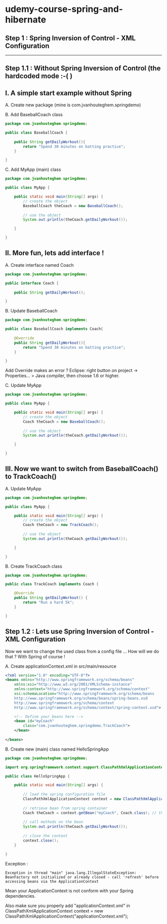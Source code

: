# udemy-course-spring-and-hibernate

Step 1 : Spring Inversion of Control - XML Configuration
---
---

Step 1.1 : Without Spring Inversion of Control (the hardcoded mode :-( )
---

I. A simple start example without Spring
---

A. Create new package (mine is com.jvanhouteghem.springdemo)

B. Add BaseballCoach class

```java
package com.jvanhouteghem.springdemo;

public class BaseballCoach {
	
	public String getDailyWorkout(){
		return "Spend 30 minutes on batting practice";
	}

}
```

C. Add MyApp (main) class

```java
package com.jvanhouteghem.springdemo;

public class MyApp {

	public static void main(String[] args) {
		// create the object
		BaseballCoach theCoach = new BaseballCoach();
		
		// use the object
		System.out.println(theCoach.getDailyWorkout());

	}

}
```

II. More fun, lets add interface ! 
---

A. Create interface named Coach

```java
package com.jvanhouteghem.springdemo;

public interface Coach {
	
	public String getDailyWorkout();

}
```

B. Update BaseballCoach 

```java
package com.jvanhouteghem.springdemo;

public class BaseballCoach implements Coach{
	
	@Override
	public String getDailyWorkout(){
		return "Spend 30 minutes on batting practice";
	}

}
```

Add Override makes an error ?
Eclipse: right button on project -> Properties... > Java compiler, then choose 1.6 or higher.

C. Update MyApp

```java
package com.jvanhouteghem.springdemo;

public class MyApp {

	public static void main(String[] args) {
		// create the object
		Coach theCoach = new BaseballCoach();
		
		// use the object
		System.out.println(theCoach.getDailyWorkout());

	}

}
```

III. Now we want to switch from BaseballCoach() to TrackCoach()
---

A. Update MyApp

```java
package com.jvanhouteghem.springdemo;

public class MyApp {

	public static void main(String[] args) {
		// create the object
		Coach theCoach = new TrackCoach();
		
		// use the object
		System.out.println(theCoach.getDailyWorkout());

	}

}
```

B. Create TrackCoach class

```java
package com.jvanhouteghem.springdemo;

public class TrackCoach implements Coach {

	@Override
	public String getDailyWorkout() {
		return "Run a hard 5k";
	}

}

```

Step 1.2 : Lets use Spring Inversion of Control - XML Configuration
---

Now we want to change the used class from a config file ... How will we do that ? With Spring of course !

A. Create applicationContext.xml in src/main/resource

```xml
<?xml version="1.0" encoding="UTF-8"?>
<beans xmlns="http://www.springframework.org/schema/beans"
    xmlns:xsi="http://www.w3.org/2001/XMLSchema-instance" 
    xmlns:context="http://www.springframework.org/schema/context"
    xsi:schemaLocation="http://www.springframework.org/schema/beans
    http://www.springframework.org/schema/beans/spring-beans.xsd
    http://www.springframework.org/schema/context
    http://www.springframework.org/schema/context/spring-context.xsd">

    <!-- Define your beans here -->
    <bean id="myCoach" 
    	class="com.jvanhouteghem.springdemo.TrackCoach">
    </bean>
    
</beans>
```

B. Create new (main) class named HelloSpringApp

```java
package com.jvanhouteghem.springdemo;

import org.springframework.context.support.ClassPathXmlApplicationContext;

public class HelloSpringApp {

	public static void main(String[] args) {
		
		// load the spring configuration file
		ClassPathXmlApplicationContext context = new ClassPathXmlApplicationContext();
		
		// retrieve bean from spring container
		Coach theCoach = context.getBean("myCoach", Coach.class); // the bean id
		
		// call methods on the bean
		System.out.println(theCoach.getDailyWorkout());
		
		// close the context
		context.close();
	}

}
```

Exception : 
```
Exception in thread "main" java.lang.IllegalStateException: BeanFactory not initialized or already closed - call 'refresh' before accessing beans via the ApplicationContext
```
Mean your ApplicationContext is not conform with your Spring dependencies.

Also make sure you properly add "applicationContext.xml" in ClassPathXmlApplicationContext context = new ClassPathXmlApplicationContext("applicationContext.xml");